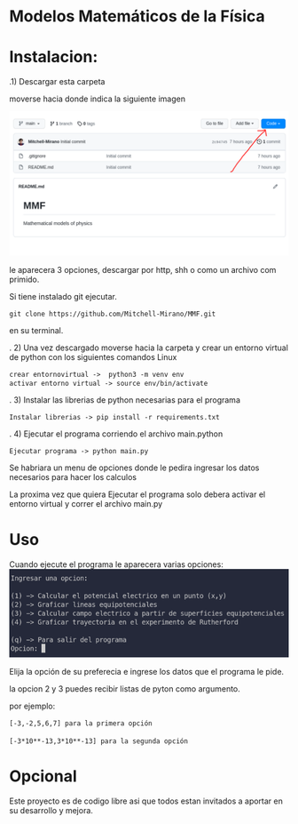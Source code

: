 # Modelos Matemáticos de la Física

# Instalacion:

.1) Descargar esta carpeta

moverse hacia donde indica la siguiente imagen

![descargar](descargar.png)

le aparecera 3 opciones, descargar por http, shh o como un archivo com primido.

Si tiene instalado git ejecutar.

    git clone https://github.com/Mitchell-Mirano/MMF.git

en su terminal.

. 2) Una vez descargado moverse hacia la carpeta  y crear un entorno virtual de python
    con los siguientes comandos Linux

    crear entornovirtual ->  python3 -m venv env 
    activar entorno virtual -> source env/bin/activate

. 3)  Instalar las librerias de python necesarias para el programa

    Instalar librerias -> pip install -r requirements.txt

. 4) Ejecutar el programa corriendo el archivo main.python

    Ejecutar programa -> python main.py

Se habriara un menu de opciones donde le pedira ingresar
los datos necesarios para hacer los calculos

La proxima vez que quiera  Ejecutar el programa
solo debera activar el entorno virtual y correr
el archivo main.py


# Uso

Cuando ejecute el programa le aparecera varias opciones:
![menu](menu.png)

Elija la opción de su preferecia e ingrese los datos que el programa le pide.

la opcion 2 y 3 puedes recibir listas de pyton como argumento.

por ejemplo: 

    [-3,-2,5,6,7] para la primera opción

    [-3*10**-13,3*10**-13] para la segunda opción


# Opcional

Este proyecto es de codigo libre asi que todos estan invitados a aportar en su desarrollo y mejora.




